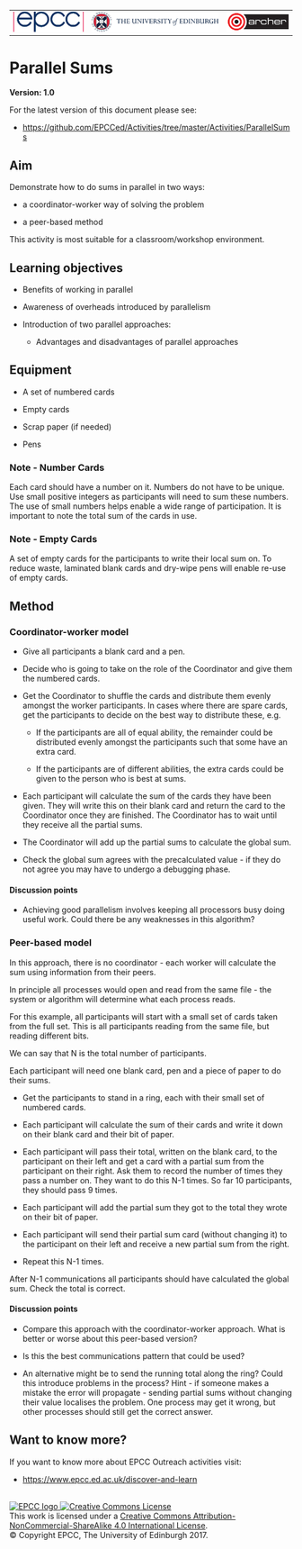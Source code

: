 <!-- Begin Header -->
<table width="100%" border="0" cellpadding="0" cellspacing="0">
<tr>
<td markdown="span">
<img src="https://github.com/EPCCed/Activities/blob/master/imgs/EPCC_logo.png" alt="EPCC logo">
</td>
<td markdown="span">
<img src="https://github.com/EPCCed/Activities/blob/master/imgs/UoE_logo.png" alt="University of Edinburgh logo">
</td>
<td markdown="span">
<img src="https://github.com/EPCCed/Activities/blob/master/imgs/archer.png" alt="ARCHER logo">
</td>
</tr>
</table>
<!-- End Header -->

# Parallel Sums

**Version: 1.0**

For the latest version of this document please see:

* https://github.com/EPCCed/Activities/tree/master/Activities/ParallelSums

## Aim

Demonstrate how to do sums in parallel in two ways:

-   a coordinator-worker way of solving the problem

-   a peer-based method

This activity is most suitable for a classroom/workshop environment.

## Learning objectives


-   Benefits of working in parallel

-   Awareness of overheads introduced by parallelism

-   Introduction of two parallel approaches:

    -   Advantages and disadvantages of parallel approaches

## Equipment

-   A set of numbered cards

-   Empty cards

-   Scrap paper (if needed)

-   Pens

### Note - Number Cards

Each card should have a number on it. Numbers do not have to be
unique.  Use small positive integers as participants will need to sum
these numbers. The use of small numbers helps enable a wide range of
participation. It is important to note the total sum of the cards in
use.

### Note - Empty Cards

A set of empty cards for the participants to write their local sum
on. To reduce waste, laminated blank cards and dry-wipe pens will
enable re-use of empty cards.

## Method

### Coordinator-worker model

-   Give all participants a blank card and a pen.

-   Decide who is going to take on the role of the Coordinator and give them the
    numbered cards.

-   Get the Coordinator to shuffle the cards and distribute them evenly amongst
    the worker participants. In cases where there are spare cards, get the
    participants to decide on the best way to distribute these, e.g.

    -   If the participants are all of equal ability, the remainder
        could be distributed evenly amongst the participants such that
        some have an extra card.

    -   If the participants are of different abilities, the extra
        cards could be given to the person who is best at sums.

-   Each participant will calculate the sum of the cards they have
    been given.  They will write this on their blank card and return
    the card to the Coordinator once they are finished. The
    Coordinator has to wait until they receive all the partial sums.

-   The Coordinator will add up the partial sums to calculate the
    global sum.

-   Check the global sum agrees with the precalculated value - if they
    do not agree you may have to undergo a debugging phase.

#### Discussion points

-   Achieving good parallelism involves keeping all processors busy
    doing useful work. Could there be any weaknesses in this
    algorithm?

### Peer-based model

In this approach, there is no coordinator - each worker will calculate
the sum using information from their peers.

In principle all processes would open and read from the same file - the system
or algorithm will determine what each process reads.

For this example, all participants will start with a small set of
cards taken from the full set. This is all participants reading from
the same file, but reading different bits.

We can say that N is the total number of participants.

Each participant will need one blank card, pen and a piece of paper to do their
sums.

-   Get the participants to stand in a ring, each with their small set
    of numbered cards.

-   Each participant will calculate the sum of their cards and write
    it down on their blank card and their bit of paper.

-   Each participant will pass their total, written on the blank card,
    to the participant on their left and get a card with a partial sum
    from the participant on their right. Ask them to record the number
    of times they pass a number on. They want to do this N-1 times. So
    far 10 participants, they should pass 9 times.

-   Each participant will add the partial sum they got to the total they wrote
    on their bit of paper.

-   Each participant will send their partial sum card (without changing it) to
    the participant on their left and receive a new partial sum from the right.

-   Repeat this N-1 times.

After N-1 communications all participants should have calculated the
global sum.  Check the total is correct.

#### Discussion points

-   Compare this approach with the coordinator-worker approach. What
    is better or worse about this peer-based version?

-   Is this the best communications pattern that could be used?

-   An alternative might be to send the running total along the ring?
    Could this introduce problems in the process? Hint - if someone
    makes a mistake the error will propagate - sending partial sums
    without changing their value localises the problem. One process
    may get it wrong, but other processes should still get the correct
    answer.

## Want to know more?

If you want to know more about EPCC Outreach activities visit:

* https://www.epcc.ed.ac.uk/discover-and-learn


<!-- Licensing and copyright stuff below -->
<br>
<a href="http://www.epcc.ed.ac.uk">
<img alt="EPCC logo" src="https://www.epcc.ed.ac.uk/sites/all/themes/epcc/images/epcc-logo.png" height="31"/>
</a>
<a rel="license" href="http://creativecommons.org/licenses/by-nc-sa/4.0/">
<img alt="Creative Commons License" style="border-width:0"
     src="https://i.creativecommons.org/l/by-nc-sa/4.0/88x31.png" />
</a><br />
This work is licensed under a <a rel="license" href="http://creativecommons.org/licenses/by-nc-sa/4.0/">
Creative Commons Attribution-NonCommercial-ShareAlike 4.0 International License</a>.<br/>
&copy; Copyright EPCC, The University of Edinburgh 2017.

